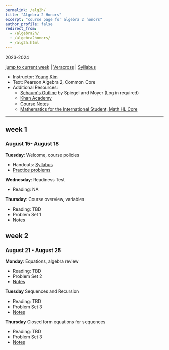 ```yaml
---
permalink: /alg2h/
title: "Algebra 2 Honors"
excerpt: "course page for algebra 2 honors"
author_profile: false
redirect_from: 
  - /algebra2h/
  - /algebra2honors/
  - /alg2h.html
---
```

2023-2024


[jump to current week](#week-1) | [Veracross](https://accounts.veracross.com/vcs/portals/login) | [Syllabus](/files/alg2h/2324Alg2HSyllabus.pdf)

  * Instructor: [Young Kim](https://yxyzyxy.github.io/)
  * Text: Pearson Algebra 2, Common Core
  * Additional Resources:
    * [Schaum's Outline](https://drive.google.com/file/d/1ukws6VYOhGW4ATlJA-4aA0jrcP24paRJ/view?usp=sharing) by Spiegel and Moyer (Log in required)
    * [Khan Academy](https://www.khanacademy.org/math/algebra-home)
    * [Course Notes](/files/moderngeom.pdf)
    * [Mathematics for the International Student, Math HL Core](https://www.haesemathematics.com/books/mathematics-core-topics-hl)
  
---

## week 1
### August 15- August 18
**Tuesday**: Welcome, course policies
  * Handouts: [Syllabus](/files/alg2h/2324Alg2HSyllabus.pdf)
  * [Practice problems](/files/2324alg2prelimpractice.pdf)
    
**Wednesday**: Readiness Test
  * Reading: NA
    
**Thursday**: Course overview, variables
  * Reading: TBD
  * Problem Set 1
  * [Notes](/files/alg2h/081723.pdf)
  
## week 2
### August 21 - August 25
**Monday**: Equations, algebra review
  * Reading: TBD
  * Problem Set 2
  * [Notes](/files/alg2h/082123.pdf)

**Tuesday** Sequences and Recursion
  * Reading: TBD
  * Problem Set 3
  * [Notes](/files/alg2h/082223.pdf)

**Thursday** Closed form equations for sequences
  * Reading: TBD
  * Problem Set 3
  * [Notes](/files/alg2h/082223.pdf)
